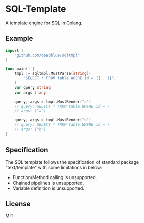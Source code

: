 # SQL-Template

A template engine for SQL in Golang.

## Example

```go
import (
    "github.com/deadblue/sqltmpl"
)

func main() {
    tmpl := sqltmpl.MustParse[string](
        "SELECT * FROM table WHERE id = {{ . }}",
    )
    var query string
    var args []any

    query, args = tmpl.MustRender("a")
    // query: SELECT * FROM table WHERE id = ?
    // args: ["a"]

    query, args = tmpl.MustRender("b")
    // query: SELECT * FROM table WHERE id = ?
    // args: ["b"]
}
```

## Specification

The SQL template follows the specification of standard package "text/template" 
with some limitations in below:

- Function/Method calling is unsupported.
- Chained pipelines is unsupported.
- Variable definition is unsupported.

## License

MIT
